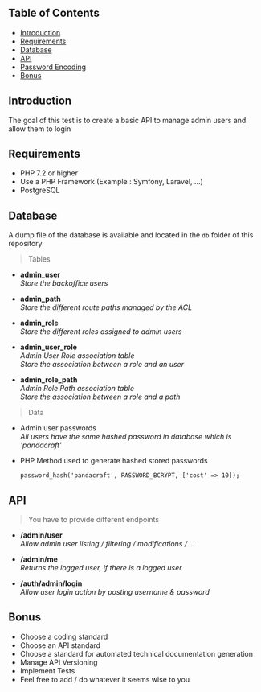 ## Table of Contents

- [Introduction](#introduction)
- [Requirements](#requirements)
- [Database](#database)
- [API](#api)
- [Password Encoding](#passwordencoding)
- [Bonus](#bonus)

## Introduction 

The goal of this test is to create a basic API to manage admin users and allow them to login 

## Requirements

+ PHP 7.2 or higher 
+ Use a PHP Framework (Example : Symfony, Laravel, ...)
+ PostgreSQL

## Database

A dump file of the database is available and located in the `db` folder of this repository 

>Tables
* **admin_user**
<br/>*Store the backoffice users*

* **admin_path**
<br/>*Store the different route paths managed by the ACL*

* **admin_role** 
<br/>*Store the different roles assigned to admin users*

* **admin_user_role** 
<br/>*Admin User Role association table<br/>Store the association between a role and an user*

* **admin_role_path**
<br/>*Admin Role Path association table<br/>Store the association between a role and a path*

>Data
* Admin user passwords
    <br/>*All users have the same hashed password in database which is 'pandacraft'* 
    
* PHP Method used to generate hashed stored passwords 
    ~~~ 
    password_hash('pandacraft', PASSWORD_BCRYPT, ['cost' => 10]);
    ~~~

## API

> You have to provide different endpoints

* **/admin/user**
<br/>*Allow admin user listing / filtering / modifications / ...*

* **/admin/me**
<br/>*Returns the logged user, if there is a logged user*

* **/auth/admin/login**
<br/>*Allow user login action by posting username & password*

## Bonus
* Choose a coding standard
* Choose an API standard
* Choose a standard for automated technical documentation generation
* Manage API Versioning
* Implement Tests
* Feel free to add / do whatever it seems wise to you